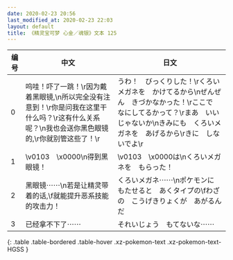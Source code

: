 ```yaml
---
date: 2020-02-23 20:56
last_modified_at: 2020-02-23 22:03
layout: default
title: 《精灵宝可梦 心金／魂银》文本 125
---
```

| 编号 | 中文 | 日文 |
| ---- | ---- | ---- |
| 0 | 呜哇！吓了一跳！\r因为戴着黑眼镜,\n所以完全没有注意到！\r你是问我在这里干什么吗？\r这有什么关系呢？\n我也会送你黑色眼镜的,\r你就别管这些了！\r | うわ！　びっくりした！\rくろいメガネを　かけてるから\nぜんぜん　きづかなかった！\rここで　なにしてるかって？\rまあ　いいじゃないか\nきみにも　くろいメガネを　あげるから\rきに　しないでよ\r |
| 1 | \v0103　\x0000\n得到黑眼镜！ | \v0103　\x0000は\nくろいメガネを　もらった！ |
| 2 | 黑眼镜⋯⋯\n若是让精灵带着的话,\f就能提升恶系技能的攻击力！ | くろいメガネ⋯⋯\nポケモンに　もたせると　あくタイプの\fわざの　こうげきりょくが　あがるんだ |
| 3 | 已经拿不下了⋯⋯ | それいじょう　もてないな⋯⋯ |
{: .table .table-bordered .table-hover .xz-pokemon-text .xz-pokemon-text-HGSS }